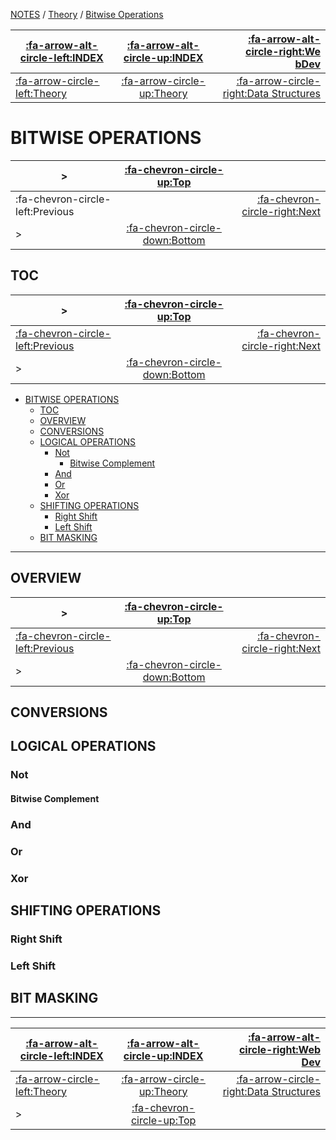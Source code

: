 <nav id="top">

[NOTES](../Index.md) / [Theory](Index.md) / [Bitwise Operations](BitwiseOperations.md)

| [:fa-arrow-alt-circle-left:INDEX](../Index.md) | [:fa-arrow-alt-circle-up:INDEX](../Index.md) | [:fa-arrow-alt-circle-right:We bDev](../WebDev/Index.md)    |
| ---------------------------------------------- | :------------------------------------------: | ----------------------------------------------------------: |
| [:fa-arrow-circle-left:Theory](Index.md)      | [:fa-arrow-circle-up:Theory](Index.md)       | [:fa-arrow-circle-right:Data Structures](DataStructures.md) |

</nav>

# BITWISE OPERATIONS

<nav>

| >                                | [:fa-chevron-circle-up:Top](#top)         |                                       |
| -------------------------------- | :---------------------------------------: | ------------------------------------: |
| :fa-chevron-circle-left:Previous |                                           | [:fa-chevron-circle-right:Next](#toc) |
| >                                | [:fa-chevron-circle-down:Bottom](#bottom) |                                       |

</nav>



## TOC

<nav>

| >                                                       | [:fa-chevron-circle-up:Top](#top)         |                                    |
| ------------------------------------------------------- | :---------------------------------------: | ---------------------------------: |
| [:fa-chevron-circle-left:Previous](#bitwise-operations) |                                           | [:fa-chevron-circle-right:Next](#) |
| >                                                       | [:fa-chevron-circle-down:Bottom](#bottom) |                                    |

</nav>

- [BITWISE OPERATIONS](#bitwise-operations)
	- [TOC](#toc)
	- [OVERVIEW](#overview)
	- [CONVERSIONS](#conversions)
	- [LOGICAL OPERATIONS](#logical-operations)
		- [Not](#not)
			- [Bitwise Complement](#bitwise-complement)
		- [And](#and)
		- [Or](#or)
		- [Xor](#xor)
	- [SHIFTING OPERATIONS](#shifting-operations)
		- [Right Shift](#right-shift)
		- [Left Shift](#left-shift)
	- [BIT MASKING](#bit-masking)

---

## OVERVIEW



<nav>

| >                                        | [:fa-chevron-circle-up:Top](#top)         |                                    |
| ---------------------------------------- | :---------------------------------------: | ---------------------------------: |
| [:fa-chevron-circle-left:Previous](#toc) |                                           | [:fa-chevron-circle-right:Next](#) |
| >                                        | [:fa-chevron-circle-down:Bottom](#bottom) |                                    |

</nav>

## CONVERSIONS



## LOGICAL OPERATIONS



### Not



#### Bitwise Complement



### And



### Or



### Xor



## SHIFTING OPERATIONS



### Right Shift



### Left Shift



## BIT MASKING



---

<nav id="bottom">

| [:fa-arrow-alt-circle-left:INDEX](../Index.md) | [:fa-arrow-alt-circle-up:INDEX](../Index.md) | [:fa-arrow-alt-circle-right:Web Dev](../WebDev/Index.md)    |
| ---------------------------------------------- | :------------------------------------------: | ----------------------------------------------------------: |
| [:fa-arrow-circle-left:Theory](Index.md)      | [:fa-arrow-circle-up:Theory](Index.md)       | [:fa-arrow-circle-right:Data Structures](DataStructures.md) |
| >                                              | [:fa-chevron-circle-up:Top](#top)            |                                                             |

</nav>